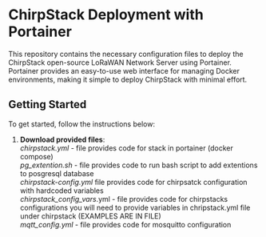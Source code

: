 # ChirpStack Deployment with Portainer

This repository contains the necessary configuration files to deploy the ChirpStack open-source LoRaWAN Network Server using Portainer. Portainer provides an easy-to-use web interface for managing Docker environments, making it simple to deploy ChirpStack with minimal effort.

## Getting Started

To get started, follow the instructions below:

1. **Download provided files**: <br>
*chirpstack.yml* - file provides code for stack in portainer (docker compose) <br>
*pg_extention.sh* - file provides code to run bash script to add extentions to posgresql database   <br>
*chirpstack-config.yml* file provides code for chirpsatck configuration with hardcoded variables<br>
*chirpstack_config_vars*.yml - file provides code for chirpstacks configurations you will need to provide variables in chripstack.yml file under chirpstack (EXAMPLES ARE IN FILE)<br>
*mqtt_config.yml* - file provides code for mosquitto configuration<br>
